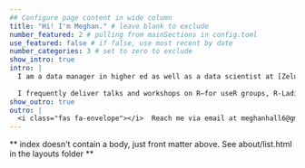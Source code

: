 ```yaml
---
## Configure page content in wide column
title: "Hi! I'm Meghan." # leave blank to exclude
number_featured: 2 # pulling from mainSections in config.toml
use_featured: false # if false, use most recent by date
number_categories: 3 # set to zero to exclude
show_intro: true
intro: |
  I am a data manager in higher ed as well as a data scientist at [Zelus Analytics](https://zelusanalytics.com/). I contribute to the public sports analytics community by helping beginners learn R as well as by writing and presenting on various aspects of hockey analysis as a member of [Hockey-Graphs](https://hockey-graphs.com/). 
  
  I frequently deliver talks and workshops on R—for useR groups, R-Ladies groups, and conferences such as the Carnegie Mellon Sports Analytics Conference and Hockey (Analytics) Night in Canada. In the summer of 2021, I taught an undergrad course on data visualization at Carnegie Mellon University.
show_outro: true
outro: |
  <i class="fas fa-envelope"></i>  Reach me via email at meghanhall6@gmail.com.
---
```


** index doesn't contain a body, just front matter above.
See about/list.html in the layouts folder **